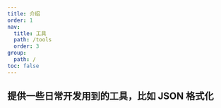 ```yaml
---
title: 介绍
order: 1
nav:
  title: 工具
  path: /tools
  order: 3
group:
  path: /
toc: false
---
```


## 提供一些日常开发用到的工具，比如 JSON 格式化
